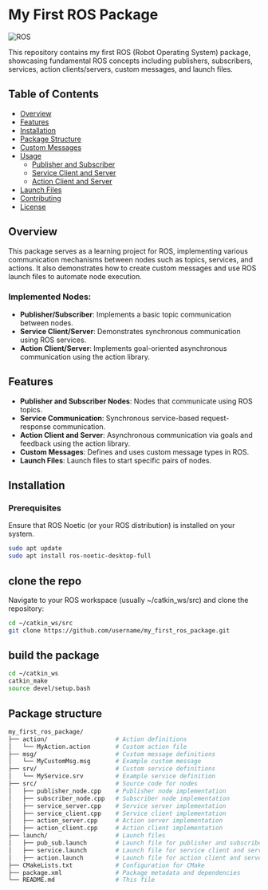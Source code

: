 # My First ROS Package

![ROS](https://img.shields.io/badge/ROS-Noetic-blue)

This repository contains my first ROS (Robot Operating System) package, showcasing fundamental ROS concepts including publishers, subscribers, services, action clients/servers, custom messages, and launch files.

## Table of Contents
- [Overview](#overview)
- [Features](#features)
- [Installation](#installation)
- [Package Structure](#package-structure)
- [Custom Messages](#custom-messages)
- [Usage](#usage)
  - [Publisher and Subscriber](#publisher-and-subscriber)
  - [Service Client and Server](#service-client-and-server)
  - [Action Client and Server](#action-client-and-server)
- [Launch Files](#launch-files)
- [Contributing](#contributing)
- [License](#license)

## Overview
This package serves as a learning project for ROS, implementing various communication mechanisms between nodes such as topics, services, and actions. It also demonstrates how to create custom messages and use ROS launch files to automate node execution.

### Implemented Nodes:
- **Publisher/Subscriber**: Implements a basic topic communication between nodes.
- **Service Client/Server**: Demonstrates synchronous communication using ROS services.
- **Action Client/Server**: Implements goal-oriented asynchronous communication using the action library.

## Features
- **Publisher and Subscriber Nodes**: Nodes that communicate using ROS topics.
- **Service Communication**: Synchronous service-based request-response communication.
- **Action Client and Server**: Asynchronous communication via goals and feedback using the action library.
- **Custom Messages**: Defines and uses custom message types in ROS.
- **Launch Files**: Launch files to start specific pairs of nodes.

## Installation

### Prerequisites
Ensure that ROS Noetic (or your ROS distribution) is installed on your system.

```bash
sudo apt update
sudo apt install ros-noetic-desktop-full
```
## clone the repo
Navigate to your ROS workspace (usually ~/catkin_ws/src) and clone the repository:
```bash
cd ~/catkin_ws/src
git clone https://github.com/username/my_first_ros_package.git
```
## build the package
```bash
cd ~/catkin_ws
catkin_make
source devel/setup.bash
```
## Package structure
```bash
my_first_ros_package/
├── action/                   # Action definitions
│   └── MyAction.action       # Custom action file
├── msg/                      # Custom message definitions
│   └── MyCustomMsg.msg       # Example custom message
├── srv/                      # Custom service definitions
│   └── MyService.srv         # Example service definition
├── src/                      # Source code for nodes
│   ├── publisher_node.cpp    # Publisher node implementation
│   ├── subscriber_node.cpp   # Subscriber node implementation
│   ├── service_server.cpp    # Service server implementation
│   ├── service_client.cpp    # Service client implementation
│   ├── action_server.cpp     # Action server implementation
│   ├── action_client.cpp     # Action client implementation
├── launch/                   # Launch files
│   ├── pub_sub.launch        # Launch file for publisher and subscriber
│   ├── service.launch        # Launch file for service client and server
│   ├── action.launch         # Launch file for action client and server
├── CMakeLists.txt            # Configuration for CMake
├── package.xml               # Package metadata and dependencies
└── README.md                 # This file
```
